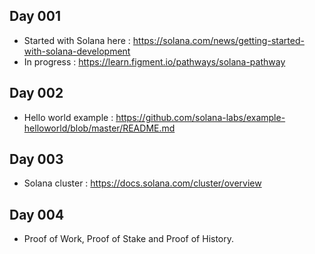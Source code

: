 ## Day 001

* Started with Solana here : https://solana.com/news/getting-started-with-solana-development
* In progress : https://learn.figment.io/pathways/solana-pathway

## Day 002

* Hello world example : https://github.com/solana-labs/example-helloworld/blob/master/README.md

## Day 003

* Solana cluster : https://docs.solana.com/cluster/overview

## Day 004

* Proof of Work, Proof of Stake and Proof of History.
